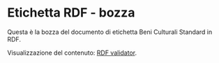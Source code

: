 # Etichetta RDF - bozza

Questa è la bozza del documento di etichetta Beni Culturali Standard in RDF.

Visualizzazione del contenuto: [RDF validator](https://www.w3.org/RDF/Validator/rdfval?URI=https%3A%2F%2Fraw.githubusercontent.com%2Ftmancinelli%2FetichettaBSC%2Fmain%2FetichettaBSC.rdf&PARSE=Parse+URI%3A+&TRIPLES_AND_GRAPH=PRINT_BOTH&FORMAT=PNG_EMBED).
